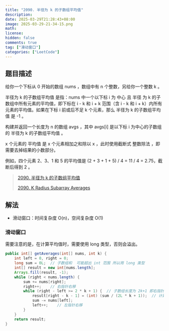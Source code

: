 ```yaml
---
title: "2090. 半径为 k 的子数组平均值"
description: 
date: 2025-03-29T21:28:43+08:00
image: 2025-03-29-21-34-15.png
math: 
license: 
hidden: false
comments: true
tag: ["滑动窗口"]
categories: ["LeetCode"]
---
```


## 题目描述

给你一个下标从 0 开始的数组 nums ，数组中有 n 个整数，另给你一个整数 k 。

半径为 k 的子数组平均值 是指：nums 中一个以下标 i 为 中心 且 半径 为 k 的子数组中所有元素的平均值，即下标在 i - k 和 i + k 范围（含 i - k 和 i + k）内所有元素的平均值。如果在下标 i 前或后不足 k 个元素，那么 半径为 k 的子数组平均值 是 -1 。

构建并返回一个长度为 n 的数组 avgs ，其中 avgs[i] 是以下标 i 为中心的子数组的 半径为 k 的子数组平均值 。

x 个元素的 平均值 是 x 个元素相加之和除以 x ，此时使用截断式 整数除法 ，即需要去掉结果的小数部分。

例如，四个元素 2、3、1 和 5 的平均值是 (2 + 3 + 1 + 5) / 4 = 11 / 4 = 2.75，截断后得到 2 。

> [2090. 半径为 k 的子数组平均值](https://leetcode.cn/problems/k-radius-subarray-averages/)
>
>[2090. K Radius Subarray Averages](https://leetcode.com/problems/k-radius-subarray-averages/)

## 解法
- 滑动窗口：时间复杂度 O(n)，空间复杂度 O(1)

### 滑动窗口

需要注意的是，在计算平均值时，需要使用 long 类型，否则会溢出。
```java
public int[] getAverages(int[] nums, int k) {
    int left = 0, right = 0;
    long sum = 0L;  // 子数组和  可能超出 int 范围 所以用 long 类型
    int[] result = new int[nums.length];
    Arrays.fill(result, -1);
    while (right < nums.length) {
        sum += nums[right];
        right++;    // 右指针右移
        while (right - left >= 2 * k + 1) {  // 子数组长度为 2k+1 即右指针 - 左指针 = 2k 进入子数组计算
            result[right - k - 1] = (int) (sum / (2L * k + 1));  // 计算子数组最大平均数 即子数组和 / 子数组长度
            sum -= nums[left];
            left++;    // 左指针右移
        }
    }
    return result;
}
```